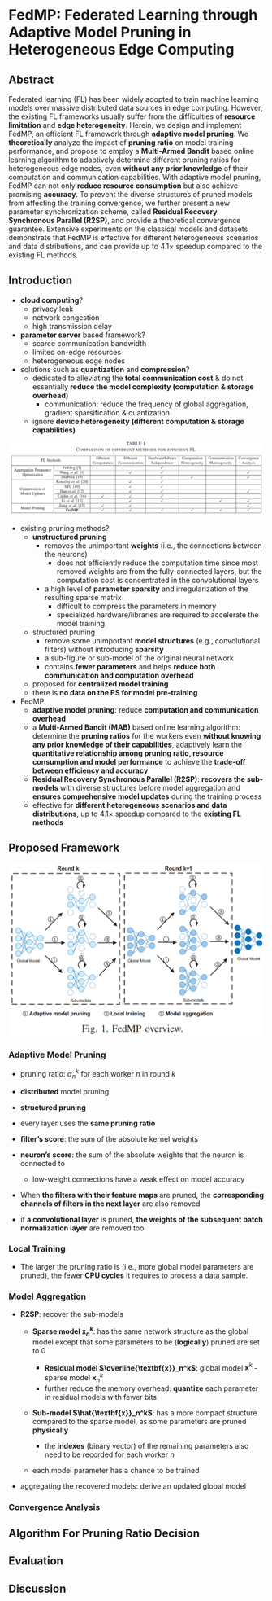 # FedMP: Federated Learning through Adaptive Model Pruning in Heterogeneous Edge Computing

## Abstract

Federated learning (FL) has been widely adopted to train machine learning models over massive distributed data sources in edge computing. However, the existing FL frameworks usually suffer from the difficulties of **resource limitation** and **edge heterogeneity**. Herein, we design and implement FedMP, an efficient FL framework through **adaptive model pruning**. We **theoretically** analyze the impact of **pruning ratio** on model training performance, and propose to employ a **Multi-Armed Bandit** based online learning algorithm to adaptively determine different pruning ratios for heterogeneous edge nodes, even **without any prior knowledge** of their computation and communication capabilities. With adaptive model pruning, FedMP can not only **reduce resource consumption** but also achieve promising **accuracy**. To prevent the diverse structures of pruned models from affecting the training convergence, we further present a new parameter synchronization scheme, called **Residual Recovery Synchronous Parallel (R2SP)**, and provide a theoretical convergence guarantee. Extensive experiments on the classical models and datasets demonstrate that FedMP is effective for different heterogeneous scenarios and data distributions, and can provide up to 4.1× speedup compared to the existing FL methods.



## Introduction

- **cloud computing**?
  - privacy leak
  - network congestion
  - high transmission delay
- **parameter server** based framework?
  - scarce communication bandwidth
  - limited on-edge resources
  - heterogeneous edge nodes
- solutions such as **quantization** and **compression**?
  - dedicated to alleviating the **total communication cost** & do not essentially **reduce the model complexity (computation & storage overhead)**
    - communication: reduce the frequency of global aggregation, gradient sparsification & quantization
  - ignore **device heterogeneity (different computation & storage capabilities)**

![image-20221202114130978](https://raw.githubusercontent.com/ailianligit/ailianligit.github.io/main/images/202212/20221208_1670498895.png)

- existing pruning methods?
  - **unstructured pruning**
    - removes the unimportant **weights** (i.e., the connections between the neurons)
      - does not efficiently reduce the computation time since most removed weights are from the fully-connected layers, but the computation cost is concentrated in the convolutional layers   
    - a high level of **parameter sparsity** and irregularization of the resulting sparse matrix
      - difficult to compress the parameters in memory
      - specialized hardware/libraries are required to accelerate the model training
  - structured pruning
    - remove some unimportant **model structures** (e.g., convolutional filters) without introducing **sparsity**
    - a sub-figure or sub-model of the original neural network
    - contains **fewer parameters** and helps **reduce both communication and computation overhead**
  - proposed for **centralized model training**
  - there is **no data on the PS for model pre-training**
- FedMP
  - **adaptive model pruning**: reduce **computation and communication overhead**
  - a **Multi-Armed Bandit (MAB)** based online learning algorithm: determine the **pruning ratios** for the workers even **without knowing any prior knowledge of their capabilities**, adaptively learn the **quantitative relationship among pruning ratio, resource consumption and model performance** to achieve the **trade-off between efficiency and accuracy**
  - **Residual Recovery Synchronous Parallel (R2SP)**: **recovers the sub-models** with diverse structures before model aggregation and **ensures comprehensive model updates** during the training process
  - effective for **different heterogeneous scenarios and data distributions**, up to 4.1× speedup compared to the **existing FL methods**



## Proposed Framework

<img src="https://raw.githubusercontent.com/ailianligit/ailianligit.github.io/main/images/202212/20221212_1670851392.png" alt="image-20221212212255538" style="zoom: 50%;" />

### Adaptive Model Pruning

- pruning ratio: $\alpha_n^k$ for each worker $n$ in round $k$
- **distributed** model pruning
- **structured pruning**
- every layer uses the **same pruning ratio**
- **filter’s score**: the sum of the absolute kernel weights
- **neuron’s score**: the sum of the absolute weights that the neuron is connected to
  - low-weight connections have a weak effect on model accuracy

- When **the filters with their feature maps** are pruned, the **corresponding channels of filters in the next layer** are also removed
- if **a convolutional layer** is pruned, **the weights of the subsequent batch normalization layer** are removed too

### Local Training

- The larger the pruning ratio is (i.e., more global model parameters are pruned), the fewer **CPU cycles** it requires to process a data sample.

### Model Aggregation

- **R2SP**: recover the sub-models
  - **Sparse model $\textbf{x}_n^k$**: has the same network structure as the global model except that some parameters to be (**logically**) pruned are set to 0
    - **Residual model $\overline{\textbf{x}}_n^k$**: global model $\textbf{x}^k$ - sparse model $\textbf{x}_n^k$
    - further reduce the memory overhead: **quantize** each parameter in residual models with fewer bits

  - **Sub-model $\hat{\textbf{x}}_n^k$**: has a more compact structure compared to the sparse model, as some parameters are pruned **physically**
    - the **indexes** (binary vector) of the remaining parameters also need to be recorded for each worker $n$

  - each model parameter has a chance to be trained

- aggregating the recovered models: derive an updated global model

### Convergence Analysis



## Algorithm For Pruning Ratio Decision



## Evaluation



## Discussion